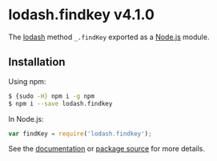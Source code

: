 # lodash.findkey v4.1.0

The [lodash](https://lodash.com/) method `_.findKey` exported as a [Node.js](https://nodejs.org/) module.

## Installation

Using npm:
```bash
$ {sudo -H} npm i -g npm
$ npm i --save lodash.findkey
```

In Node.js:
```js
var findKey = require('lodash.findkey');
```

See the [documentation](https://lodash.com/docs#findKey) or [package source](https://github.com/lodash/lodash/blob/4.1.0-npm-packages/lodash.findkey) for more details.
